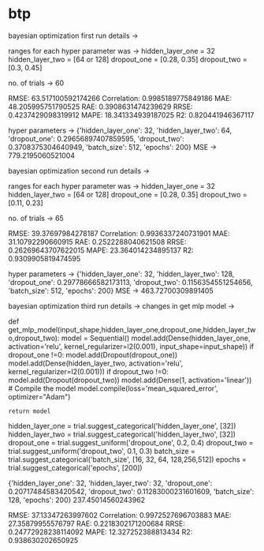 # btp
bayesian optimization first run details ->

ranges for each hyper parameter was ->
hidden_layer_one = 32
hidden_layer_two = [64 or 128]
dropout_one = [0.28, 0.35]
dropout_two = [0.3, 0.45]

no. of trials -> 60 


RMSE: 63.517100592174266
Correlation: 0.9985189775849186
MAE: 48.205995751790525
RAE: 0.3908631474239629
RRSE: 0.4237429098319912
MAPE: 18.341334939187025
R2: 0.820441946367117

hyper parameters -> {'hidden_layer_one': 32, 'hidden_layer_two': 64, 'dropout_one': 0.29656897407859595, 'dropout_two': 0.3708375304640949, 'batch_size': 512, 'epochs': 200}
MSE -> 779.2195060521004


bayesian optimization second run details ->

ranges for each hyper parameter was ->
hidden_layer_one = 32
hidden_layer_two = [64 or 128]
dropout_one = [0.28, 0.35]
dropout_two = [0.11, 0.23]

no. of trials -> 65


RMSE: 39.37697984278187
Correlation: 0.9936337240731901
MAE: 31.10792290660915
RAE: 0.2522288040621508
RRSE: 0.26269643707622015
MAPE: 23.364014234895137
R2: 0.9309905819474595

hyper parameters -> {'hidden_layer_one': 32, 'hidden_layer_two': 128, 'dropout_one': 0.29778666582173113, 'dropout_two': 0.1156354551254656, 'batch_size': 512, 'epochs': 200}
MSE -> 463.72700309891405


bayesian optimization third run details ->
changes in get mlp model ->


def get_mlp_model(input_shape,hidden_layer_one,dropout_one,hidden_layer_two,dropout_two):
    model = Sequential()
    model.add(Dense(hidden_layer_one, activation='relu',  kernel_regularizer=l2(0.001), input_shape=input_shape))
    if dropout_one !=0:
        model.add(Dropout(dropout_one))
    model.add(Dense(hidden_layer_two, activation='relu', kernel_regularizer=l2(0.001)))
    if dropout_two !=0:
        model.add(Dropout(dropout_two))
    model.add(Dense(1, activation='linear'))
    # Compile the model
    model.compile(loss='mean_squared_error', optimizer="Adam")

    return model




hidden_layer_one = trial.suggest_categorical('hidden_layer_one', [32])
    hidden_layer_two = trial.suggest_categorical('hidden_layer_two', [32])
    dropout_one = trial.suggest_uniform('dropout_one', 0.2, 0.4)
    dropout_two = trial.suggest_uniform('dropout_two', 0.1, 0.3)
    batch_size = trial.suggest_categorical('batch_size', [16, 32, 64, 128,256,512])
    epochs = trial.suggest_categorical('epochs', [200])



{'hidden_layer_one': 32, 'hidden_layer_two': 32, 'dropout_one': 0.20717484583420542, 'dropout_two': 0.11283000231601609, 'batch_size': 128, 'epochs': 200}
237.45014560243962   

RMSE: 37.13347263997602
Correlation: 0.9972527696703883
MAE: 27.35879955576797
RAE: 0.2218302171200684
RRSE: 0.24772928238114092
MAPE: 12.327252388813434
R2: 0.938630202650925